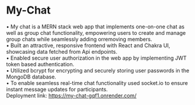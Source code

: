 # My-Chat
• My chat is a MERN stack web app that implements one-on-one chat as well as group chat functionality, empowering users to create and manage group chats while         seamlessly adding orremoving members. <br/>
• Built an attractive, responsive frontend with React and Chakra UI, showcasing data fetched from Api endpoints.<br/>
• Enabled secure user authorization in the web app by implementing JWT token based authentication.<br/>
• Utilized bcrypt for encrypting and securely storing user passwords in the MongoDB database.<br/>
• To enable seamless real-time chat functionality used socket.io to ensure instant message updates for participants.<br/>
Deployment link: https://my-chat-gqf1.onrender.com/
